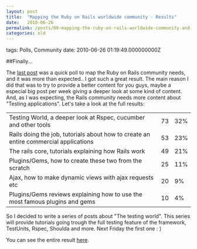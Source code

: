 ```yaml
---
layout: post
title:  "Mapping the Ruby on Rails worldwide community - Results"
date:   2010-06-26
permalink: /posts/09-mapping-the-ruby-on-rails-worldwide-community-and-their-needs-results
categories: old
---
```


tags: Polls, Community date: 2010-06-26 01:19:49.000000000Z

##Finally...

The <a href="http://stjhimy.com/posts/8-mapping-the-ruby-on-rails-worldwide-community-and-their-needs" target="_blank">last post</a> was a quick poll to map the Ruby on Rails community needs, and it was more than expected.. I got such a great result.
The main reason I did that was to try to provide a better content for you guys, maybe a especial big post per week giving a deeper look at some kind of content.
And, as I was expecting, the Rails community needs more content about "Testing applications". Let's take a look at the full results:

<table>
  <tr>
    <td style="width:575px;">Testing World, a deeper look at Rspec, cucumber and other tools </td>
    <td>73</td>
    <td>32%</td>
  </tr>
  <tr>
    <td>Rails doing the job, tutorials about how to create an entire commercial applications</td>
    <td>53</td>
    <td>23%</td>
  </tr>
  <tr>
    <td>The rails core, tutorials explaining how Rails work</td>
    <td>49</td>
    <td>21%</td>
  </tr>
  <tr>
    <td>Plugins/Gems, how to create these two from the scratch</td>
    <td>25</td>
    <td>11%</td>
  </tr>
  <tr>
    <td>Ajax, how to make dynamic views with ajax requests etc</td>
    <td>20</td>
    <td>9%</td>
  </tr>
  <tr>
    <td>Plugins/Gems reviews explaining how to use the most famous plugins and gems</td>
    <td>10</td>
    <td>4%</td>
  </tr>
</table>


So I decided to write a series of posts about "The testing world". This series will provide tutorials going trough the full testing feature of the framework, TestUnits, Rspec, Shoulda and more.
Next Friday the first one : )

You can see the entire result [here](http://spreadsheets0.google.com/viewanalytics?formkey=dDRmU01wZE01akpnaDh2LUdPVnRLT1E6MQ).

